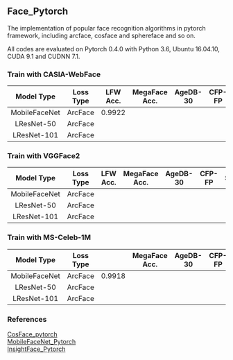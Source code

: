 ## Face_Pytorch
The implementation of  popular face recognition algorithms in pytorch framework, including arcface, cosface and sphereface and so on.

All codes are evaluated on Pytorch 0.4.0 with Python 3.6, Ubuntu 16.04.10, CUDA 9.1 and CUDNN 7.1.


### Train with CASIA-WebFace

  Model Type | Loss Type | LFW Acc. |MegaFace Acc.|AgeDB-30| CFP-FP | SIZE 
:-----------:|:---------:|:--------:|:-----------:|:------:|:------:|:-----:
MobileFaceNet|  ArcFace  |  0.9922  |             |        |        |  4MB
LResNet-50   |  ArcFace  |          |             |        |        |
LResNet-101  |  ArcFace  |          |             |        |        |



### Train with VGGFace2

  Model Type | Loss Type | LFW Acc. |MegaFace Acc.|AgeDB-30| CFP-FP | SIZE 
:-----------:|:---------:|:--------:|:-----------:|:------:|:------:|:-----:
MobileFaceNet|  ArcFace  |          |             |        |        |  
LResNet-50   |  ArcFace  |          |             |        |        |
LResNet-101  |  ArcFace  |          |             |        |        |

### Train with MS-Celeb-1M

  Model Type | Loss Type |          |MegaFace Acc.|AgeDB-30| CFP-FP | SIZE 
:-----------:|:---------:|:--------:|:-----------:|:------:|:------:|:-----:
MobileFaceNet|  ArcFace  |  0.9918  |             |        |        |  
LResNet-50   |  ArcFace  |          |             |        |        |
LResNet-101  |  ArcFace  |          |             |        |        |



### References
[CosFace_pytorch](https://github.com/MuggleWang/CosFace_pytorch)  
[MobileFaceNet_Pytorch](https://github.com/Xiaoccer/MobileFaceNet_Pytorch)  
[InsightFace_Pytorch](https://github.com/TreB1eN/InsightFace_Pytorch)